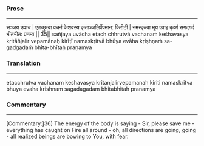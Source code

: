 ### Prose 
 --- 
सञ्जय उवाच |
एतच्छ्रुत्वा वचनं केशवस्य
कृताञ्जलिर्वेपमान: किरीटी |
नमस्कृत्वा भूय एवाह कृष्णं
सगद्गदं भीतभीत: प्रणम्य || 35||
sañjaya uvācha
etach chhrutvā vachanaṁ keśhavasya
kṛitāñjalir vepamānaḥ kirīṭī
namaskṛitvā bhūya evāha kṛiṣhṇaṁ
sa-gadgadaṁ bhīta-bhītaḥ praṇamya

### Translation 
 --- 
etacchrutva vachanam keshavasya kritanjalirvepamanah kiriti namaskritva bhuya evaha krishnam sagadagadam bhitabhitah pranamya

### Commentary 
 --- 
[Commentary:]36) The energy of the body is saying - Sir, please save me - everything has caught on Fire all around - oh, all directions are going, going - all realized beings are bowing to You, with fear.